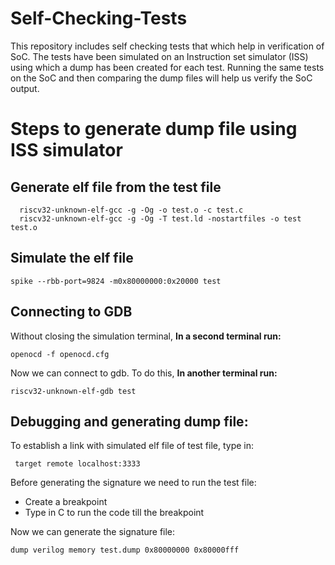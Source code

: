 # Self-Checking-Tests

This repository includes self checking tests that which help in verification of SoC. The tests have been simulated on an Instruction set simulator (ISS) using which a dump has been created for each test. Running the same tests on the SoC and then comparing the dump files will help us verify the SoC output.


# Steps to generate dump file using ISS simulator

## Generate elf file from the test file

      riscv32-unknown-elf-gcc -g -Og -o test.o -c test.c
      riscv32-unknown-elf-gcc -g -Og -T test.ld -nostartfiles -o test test.o
## Simulate the elf file

    spike --rbb-port=9824 -m0x80000000:0x20000 test

## Connecting to GDB
Without closing the simulation terminal, **In a second terminal run:**

    openocd -f openocd.cfg

Now we can connect to gdb. To do this, **In another terminal run:**

    riscv32-unknown-elf-gdb test

## Debugging and generating dump file:
To establish a link with simulated elf file of test file, type in:

     target remote localhost:3333
Before generating the signature we need to run the test file:

 - Create a breakpoint
 - Type in C to run the code till the breakpoint

Now we can generate the signature file:

    dump verilog memory test.dump 0x80000000 0x80000fff

